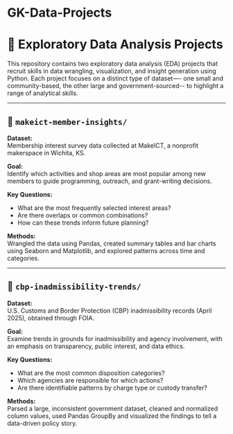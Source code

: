 # GK-Data-Projects

# 🧠 Exploratory Data Analysis Projects

This repository contains two exploratory data analysis (EDA) projects that recruit skills in data wrangling, visualization, and insight generation using Python. Each project focuses on a distinct type of dataset—- one small and community-based, the other large and government-sourced-- to highlight a range of analytical skills.

---

## 📁 `makeict-member-insights/`

**Dataset:**  
Membership interest survey data collected at MakeICT, a nonprofit makerspace in Wichita, KS.

**Goal:**  
Identify which activities and shop areas are most popular among new members to guide programming, outreach, and grant-writing decisions.

**Key Questions:**
- What are the most frequently selected interest areas?
- Are there overlaps or common combinations?
- How can these trends inform future planning?

**Methods:**  
Wrangled the data using Pandas, created summary tables and bar charts using Seaborn and Matplotlib, and explored patterns across time and categories.

---

## 📁 `cbp-inadmissibility-trends/`

**Dataset:**  
U.S. Customs and Border Protection (CBP) inadmissibility records (April 2025), obtained through FOIA.

**Goal:**  
Examine trends in grounds for inadmissibility and agency involvement, with an emphasis on transparency, public interest, and data ethics.

**Key Questions:**
- What are the most common disposition categories?
- Which agencies are responsible for which actions?
- Are there identifiable patterns by charge type or custody transfer?

**Methods:**  
Parsed a large, inconsistent government dataset, cleaned and normalized column values, used Pandas GroupBy and visualized the findings to tell a data-driven policy story.

